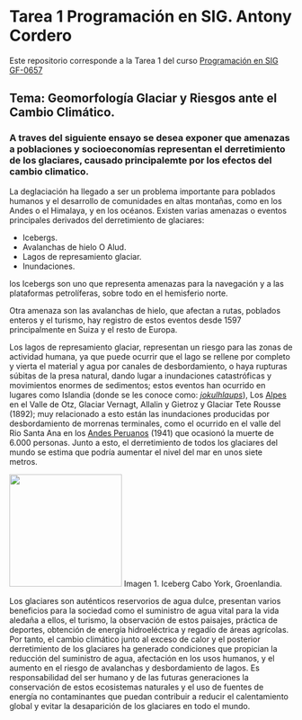 # **Tarea 1 Programación en SIG. Antony Cordero**
Este repositorio corresponde a la Tarea 1 del curso [Programación en SIG GF-0657](https://gf0657-programacionsig.github.io/2022-ii/index.html)     

## **Tema: Geomorfología Glaciar y Riesgos ante el Cambio Climático.**         


### A traves del siguiente ensayo se desea exponer que amenazas a poblaciones y socioeconomías representan el derretimiento de los glaciares, causado principalemte por los efectos del cambio climatico.    

La deglaciación ha llegado a ser un problema importante para poblados humanos y el desarrollo de comunidades en altas montañas, como en los Andes o el Himalaya, y en los océanos. Existen varias amenazas o eventos principales derivados del derretimiento de glaciares: 

- Icebergs.
- Avalanchas de hielo O Alud.
- Lagos de represamiento glaciar.
- Inundaciones.

los Icebergs son uno que representa amenazas para la navegación y a las plataformas petrolíferas, sobre todo en el hemisferio norte. 

Otra amenaza son las avalanchas de hielo, que afectan a rutas, poblados enteros y el turismo, hay registro de estos eventos desde 1597 principalmente en Suiza y el resto de Europa. 

Los lagos de represamiento glaciar, representan un riesgo para las zonas de actividad humana, ya que puede ocurrir que el lago se rellene por completo y vierta el material y agua por canales de desbordamiento, o haya rupturas súbitas de la presa natural, dando lugar a inundaciones catastróficas y movimientos enormes de sedimentos; estos eventos han ocurrido en lugares como Islandia (donde se les conoce como: [*jokulhlaups*](https://es.wikipedia.org/wiki/J%C3%B6kulhlaup)), Los [Alpes](https://geografia.laguia2000.com/relieve/los-alpes) en el Valle de Otz, Glaciar Vernagt, Allalin y Gietroz y Glaciar Tete Rousse (1892); muy relacionado a esto están las inundaciones producidas por desbordamiento de morrenas terminales, como el ocurrido en el valle del Rio Santa Ana en los [Andes Peruanos](https://es.wikipedia.org/wiki/Sierra_del_Per%C3%BA) (1941) que ocasionó la muerte de 6.000 personas. Junto a esto, el derretimiento de todos los glaciares del mundo se estima que podría aumentar el nivel del mar en unos siete metros.   

<img src= "https://upload.wikimedia.org/wikipedia/commons/thumb/c/c9/Iceberg_with_hole_around_Cape_York%2C_Greenland_edit.jpg/1920px-Iceberg_with_hole_around_Cape_York%2C_Greenland_edit.jpg" width="200" height="">
Imagen 1. Iceberg Cabo York, Groenlandia.     





Los glaciares son auténticos reservorios de agua dulce, presentan varios beneficios para la sociedad como el suministro de agua vital para la vida aledaña a ellos, el turismo, la observación de estos paisajes, práctica de deportes, obtención de energía hidroeléctrica y regadío de áreas agrícolas. Por tanto, el cambio climático junto al exceso de calor y el posterior derretimiento de los glaciares ha generado condiciones que propician la reducción del suministro de agua, afectación en los usos humanos, y el aumento en el riesgo de avalanchas y desbordamiento de lagos. 
Es responsabilidad del ser humano y de las futuras generaciones la conservación de estos ecosistemas naturales y el uso de fuentes de energía no contaminantes que puedan contribuir a reducir el calentamiento global y evitar la desaparición de los glaciares en todo el mundo.

